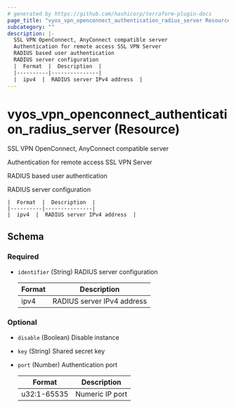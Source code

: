 ```yaml
---
# generated by https://github.com/hashicorp/terraform-plugin-docs
page_title: "vyos_vpn_openconnect_authentication_radius_server Resource - vyos"
subcategory: ""
description: |-
  SSL VPN OpenConnect, AnyConnect compatible server
  Authentication for remote access SSL VPN Server
  RADIUS based user authentication
  RADIUS server configuration
  |  Format  |  Description  |
  |----------|---------------|
  |  ipv4  |  RADIUS server IPv4 address  |
---
```


# vyos_vpn_openconnect_authentication_radius_server (Resource)

SSL VPN OpenConnect, AnyConnect compatible server

Authentication for remote access SSL VPN Server

RADIUS based user authentication

RADIUS server configuration

    |  Format  |  Description  |
    |----------|---------------|
    |  ipv4  |  RADIUS server IPv4 address  |



<!-- schema generated by tfplugindocs -->
## Schema

### Required

- `identifier` (String) RADIUS server configuration

    |  Format  |  Description  |
    |----------|---------------|
    |  ipv4  |  RADIUS server IPv4 address  |

### Optional

- `disable` (Boolean) Disable instance
- `key` (String) Shared secret key
- `port` (Number) Authentication port

    |  Format  |  Description  |
    |----------|---------------|
    |  u32:1-65535  |  Numeric IP port  |
